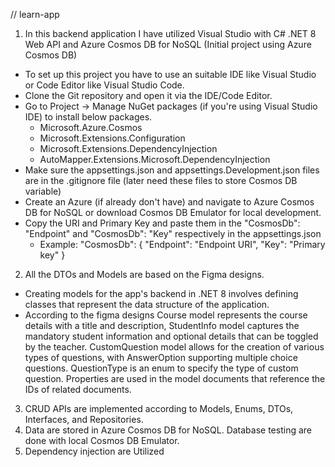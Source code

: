 // learn-app
01. In this backend application I have utilized Visual Studio with C# .NET 8 Web API and Azure Cosmos DB for NoSQL (Initial project using Azure Cosmos DB) 
  - To set up this project you have to use an suitable IDE like Visual Studio or Code Editor like Visual Studio Code.
  - Clone the Git repository and open it via the IDE/Code Editor.
  - Go to Project -> Manage NuGet packages (if you're using Visual Studio IDE) to install below packages.
      - Microsoft.Azure.Cosmos
      - Microsoft.Extensions.Configuration
      - Microsoft.Extensions.DependencyInjection
      - AutoMapper.Extensions.Microsoft.DependencyInjection
  - Make sure the appsettings.json and appsettings.Development.json files are in the .gitignore file (later need these files to store Cosmos DB variable)
  - Create an Azure (if already don't have) and navigate to Azure Cosmos DB for NoSQL or download Cosmos DB Emulator for local development.
  - Copy the URI and Primary Key and paste them in the "CosmosDb": "Endpoint" and "CosmosDb": "Key" respectively in the appsettings.json
      - Example: "CosmosDb": {
                            "Endpoint": "Endpoint URI",
                            "Key": "Primary key"
                  }
    
02. All the DTOs and Models are based on the Figma designs.
  - Creating models for the app's backend in .NET 8 involves defining classes that represent the data structure of the application.
  - According to the figma designs Course model represents the course details with a title and description, StudentInfo model captures the mandatory student information and optional details that can be toggled by the teacher. CustomQuestion model allows for the creation of various types of questions, with AnswerOption supporting multiple choice questions. QuestionType is an enum to specify the type of custom question. Properties are used in the model documents that reference the IDs of related documents.
03. CRUD APIs are implemented according to Models, Enums, DTOs, Interfaces, and Repositories.
04. Data are stored in Azure Cosmos DB for NoSQL. Database testing are done with local Cosmos DB Emulator.
05. Dependency injection are Utilized
